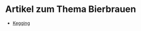 # Artikel zum Thema Bierbrauen

* [Kegging](https://github.com/aschet/brauartikel/releases/download/KEGGING_1.0/Kegging_Ein_Kurzueberblick.pdf)


